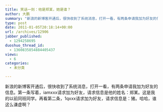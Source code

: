 ```yaml
---
title: 笑话一则：他是郑某，她是谁？
author: 大鹏
summary: "新浪的新博客开通后，很快收到了系统消息，打开一看，有两条申请我加为好友的信息。第一条写着，iamxxx请求加为好友，请求信息是他的姓名：郑某。这是我的以前同班同学。再看第二条，1qxxx请求加为好友，请求信息是：猪。哈哈，谁这么谦虚啊？"
type: post
date: 2011-01-05T20:18:14+00:00
url: /archives/12906
jabber_published:
  - 1294258695
duoshuo_thread_id:
  - 1360835854884405437
views:
  - 6
categories:
  - 未分类

---
```

新浪的新博客开通后，很快收到了系统消息，打开一看，有两条申请我加为好友的信息。第一条写着，iamxxx请求加为好友，请求信息是他的姓名：郑某。这是我的以前同班同学。再看第二条，1qxxx请求加为好友，请求信息是：猪。哈哈，谁这么谦虚啊？
